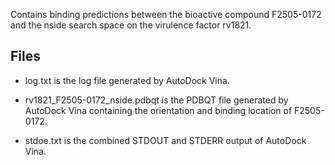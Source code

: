 Contains binding predictions between the bioactive compound F2505-0172 and the nside search space on the virulence factor rv1821.

## Files

- log.txt is the log file generated by AutoDock Vina.

- rv1821_F2505-0172_nside.pdbqt is the PDBQT file generated by AutoDock Vina containing the orientation and binding location of F2505-0172.

- stdoe.txt is the combined STDOUT and STDERR output of AutoDock Vina.

